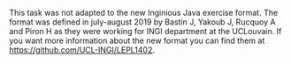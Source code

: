 This task was not adapted to the new Inginious Java exercise format. 
The format was defined in july-august 2019 by Bastin J, Yakoub J, Rucquoy A and Piron H as they were working for INGI department at the UCLouvain.
If you want more information about the new format you can find them at https://github.com/UCL-INGI/LEPL1402.
